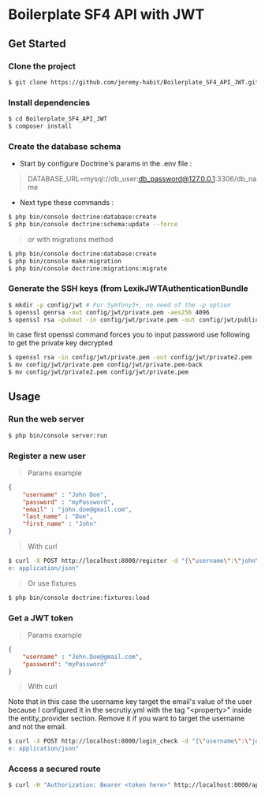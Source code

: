 # Boilerplate SF4 API with JWT

## Get Started

### Clone the project

```bash
$ git clone https://github.com/jeremy-habit/Boilerplate_SF4_API_JWT.git
```

### Install dependencies

```bash
$ cd Boilerplate_SF4_API_JWT
$ composer install
```

### Create the database schema

* Start by configure Doctrine's params in the .env file :
> DATABASE_URL=mysql://db_user:db_password@127.0.0.1:3306/db_name

* Next type these commands :
```bash
$ php bin/console doctrine:database:create
$ php bin/console doctrine:schema:update --force
```

> or with migrations method
```bash
$ php bin/console doctrine:database:create
$ php bin/console make:migration
$ php bin/console doctrine:migrations:migrate
```

### Generate the SSH keys (from LexikJWTAuthenticationBundle

```bash
$ mkdir -p config/jwt # For Symfony3+, no need of the -p option
$ openssl genrsa -out config/jwt/private.pem -aes256 4096
$ openssl rsa -pubout -in config/jwt/private.pem -out config/jwt/public.pem
```

In case first openssl command forces you to input password use following to get the private key decrypted

```bash
$ openssl rsa -in config/jwt/private.pem -out config/jwt/private2.pem
$ mv config/jwt/private.pem config/jwt/private.pem-back
$ mv config/jwt/private2.pem config/jwt/private.pem
```

## Usage

### Run the web server

```bash
$ php bin/console server:run
```

### Register a new user

> Params example

```json
{
	"username" : "John Doe",
	"password" : "myPassword",
	"email" : "john.doe@gmail.com",
	"last_name" : "Doe",
	"first_name" : "John"
}
```

> With curl

````bash
$ curl -X POST http://localhost:8000/register -d "{\"username\":\"john\",\"password\":\"doe\",\"email\":\"john.doe@gmail.com\",\"last_name\":\"Doe\",\"first_name\":\"John\"}" -H "Content-Typ
e: application/json"
````

> Or use fixtures

```bash
$ php bin/console doctrine:fixtures:load
```

### Get a JWT token


> Params example

```json
{
	"username" : "John.Doe@gmail.com",
	"password": "myPassword"
}
```

> With curl

Note that in this case the username key target the email's value of the user because I configured it in the secrutiy.yml with the tag "\<property>" inside the entity_provider section. Remove it if you want to target the username and not the email.

````bash
$ curl -X POST http://localhost:8000/login_check -d "{\"username\":\"john.doe@gmail.com\",\"password\":\"myPassword\"}" -H "Content-Typ
e: application/json"
````

### Access a secured route

````bash
$ curl -H "Authorization: Bearer <token here>" http://localhost:8000/api
````